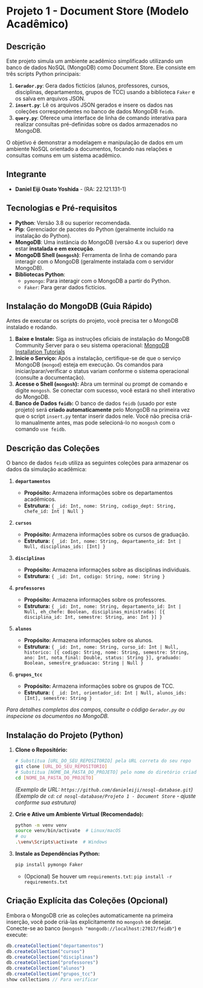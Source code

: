 # Projeto 1 - Document Store (Modelo Acadêmico)

## Descrição

Este projeto simula um ambiente acadêmico simplificado utilizando um banco de dados NoSQL (MongoDB) como Document Store. Ele consiste em três scripts Python principais:

1.  **`Gerador.py`**: Gera dados fictícios (alunos, professores, cursos, disciplinas, departamentos, grupos de TCC) usando a biblioteca `Faker` e os salva em arquivos JSON.
2.  **`insert.py`**: Lê os arquivos JSON gerados e insere os dados nas coleções correspondentes no banco de dados MongoDB `feidb`.
3.  **`query.py`**: Oferece uma interface de linha de comando interativa para realizar consultas pré-definidas sobre os dados armazenados no MongoDB.

O objetivo é demonstrar a modelagem e manipulação de dados em um ambiente NoSQL orientado a documentos, focando nas relações e consultas comuns em um sistema acadêmico.

## Integrante

*   **Daniel Eiji Osato Yoshida** - (RA: 22.121.131-1)

## Tecnologias e Pré-requisitos

*   **Python**: Versão 3.8 ou superior recomendada.
*   **Pip**: Gerenciador de pacotes do Python (geralmente incluído na instalação do Python).
*   **MongoDB**: Uma instância do MongoDB (versão 4.x ou superior) deve estar **instalada e em execução**.
*   **MongoDB Shell (`mongosh`)**: Ferramenta de linha de comando para interagir com o MongoDB (geralmente instalada com o servidor MongoDB).
*   **Bibliotecas Python**:
    *   `pymongo`: Para interagir com o MongoDB a partir do Python.
    *   `Faker`: Para gerar dados fictícios.

## Instalação do MongoDB (Guia Rápido)

Antes de executar os scripts do projeto, você precisa ter o MongoDB instalado e rodando.

1.  **Baixe e Instale:** Siga as instruções oficiais de instalação do MongoDB Community Server para o seu sistema operacional: [MongoDB Installation Tutorials](https://www.mongodb.com/docs/manual/installation/)
2.  **Inicie o Serviço:** Após a instalação, certifique-se de que o serviço MongoDB (`mongod`) esteja em execução. Os comandos para iniciar/parar/verificar o status variam conforme o sistema operacional (consulte a documentação).
3.  **Acesse o Shell (`mongosh`):** Abra um terminal ou prompt de comando e digite `mongosh`. Se conectar com sucesso, você estará no shell interativo do MongoDB.
4.  **Banco de Dados `feidb`:** O banco de dados `feidb` (usado por este projeto) será **criado automaticamente** pelo MongoDB na primeira vez que o script `insert.py` tentar inserir dados nele. Você não precisa criá-lo manualmente antes, mas pode selecioná-lo no `mongosh` com o comando `use feidb`.

## Descrição das Coleções

O banco de dados `feidb` utiliza as seguintes coleções para armazenar os dados da simulação acadêmica:

1.  **`departamentos`**
    *   **Propósito:** Armazena informações sobre os departamentos acadêmicos.
    *   **Estrutura:** `{ _id: Int, nome: String, codigo_dept: String, chefe_id: Int | Null }`

2.  **`cursos`**
    *   **Propósito:** Armazena informações sobre os cursos de graduação.
    *   **Estrutura:** `{ _id: Int, nome: String, departamento_id: Int | Null, disciplinas_ids: [Int] }`

3.  **`disciplinas`**
    *   **Propósito:** Armazena informações sobre as disciplinas individuais.
    *   **Estrutura:** `{ _id: Int, codigo: String, nome: String }`

4.  **`professores`**
    *   **Propósito:** Armazena informações sobre os professores.
    *   **Estrutura:** `{ _id: Int, nome: String, departamento_id: Int | Null, eh_chefe: Boolean, disciplinas_ministradas: [{ disciplina_id: Int, semestre: String, ano: Int }] }`

5.  **`alunos`**
    *   **Propósito:** Armazena informações sobre os alunos.
    *   **Estrutura:** `{ _id: Int, nome: String, curso_id: Int | Null, historico: [{ codigo: String, nome: String, semestre: String, ano: Int, nota_final: Double, status: String }], graduado: Boolean, semestre_graduacao: String | Null }`

6.  **`grupos_tcc`**
    *   **Propósito:** Armazena informações sobre os grupos de TCC.
    *   **Estrutura:** `{ _id: Int, orientador_id: Int | Null, alunos_ids: [Int], semestre: String }`

*Para detalhes completos dos campos, consulte o código `Gerador.py` ou inspecione os documentos no MongoDB.*

## Instalação do Projeto (Python)

1.  **Clone o Repositório:**
    ```bash
    # Substitua [URL_DO_SEU_REPOSITORIO] pela URL correta do seu repo
    git clone [URL_DO_SEU_REPOSITORIO]
    # Substitua [NOME_DA_PASTA_DO_PROJETO] pelo nome do diretório criado
    cd [NOME_DA_PASTA_DO_PROJETO]
    ```
    *(Exemplo de URL: `https://github.com/danieleiji/nosql-database.git`)*
    *(Exemplo de `cd`: `cd nosql-database/Projeto 1 - Document Store` - ajuste conforme sua estrutura)*

2.  **Crie e Ative um Ambiente Virtual (Recomendado):**
    ```bash
    python -m venv venv
    source venv/bin/activate  # Linux/macOS
    # ou
    .\venv\Scripts\activate  # Windows
    ```

3.  **Instale as Dependências Python:**
    ```bash
    pip install pymongo Faker
    ```
    *   (Opcional) Se houver um `requirements.txt`: `pip install -r requirements.txt`

## Criação Explícita das Coleções (Opcional)

Embora o MongoDB crie as coleções automaticamente na primeira inserção, você pode criá-las explicitamente no `mongosh` se desejar. Conecte-se ao banco (`mongosh "mongodb://localhost:27017/feidb"`) e execute:

```javascript
db.createCollection("departamentos")
db.createCollection("cursos")
db.createCollection("disciplinas")
db.createCollection("professores")
db.createCollection("alunos")
db.createCollection("grupos_tcc")
show collections // Para verificar